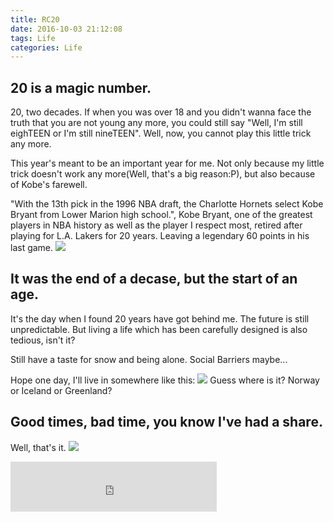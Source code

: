 ```yaml
---
title: RC20
date: 2016-10-03 21:12:08
tags: Life
categories: Life 
---
```

## 20 is a magic number.

20, two decades. If when you was over 18 and you didn't wanna face the truth that you are not young any more, you could still say "Well, I'm still eighTEEN or I'm still nineTEEN". Well, now, you cannot play this little trick any more.

This year's meant to be an important year for me. Not only because my little trick doesn't work any more(Well, that's a big reason:P), but also because of Kobe's farewell. 

"With the 13th pick in the 1996 NBA draft, the Charlotte Hornets select Kobe Bryant from Lower Marion high school.", Kobe Bryant, one of the greatest players in NBA history as well as the player I respect most, retired after playing for L.A. Lakers for 20 years. Leaving a legendary 60 points in his last game.
![](/images/20161003_1.jpg)


## It was the end of a decase, but the start of an age.

It's the day when I found 20 years have got behind me. The future is still unpredictable. But living a life which has been carefully designed is also tedious, isn't it?

Still have a taste for snow and being alone. Social Barriers maybe...

Hope one day, I'll live in somewhere like this:
![](/images/20161003_2.jpg)
Guess where is it? Norway or Iceland or Greenland?

## Good times, bad time, you know I've had a share.

Well, that's it.
![](/images/20161003_3.jpg)

<iframe frameborder="no" border="0" marginwidth="0" marginheight="0" width="330" height="80" src="https://music.daoapp.io/player?song=20064649&amp;qssl=1&amp;qlrc=0&amp;qnarrow=0&amp;autoplay=1"></iframe>
